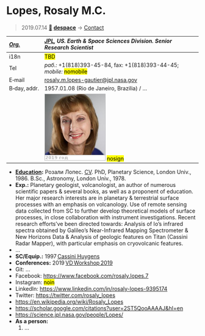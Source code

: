 # Lopes, Rosaly M.C.
> 2019.07.14 **[🚀](../index/index.md) [despace](index.md)** → [Contact](contact.md)

|*[Org.](contact.md)*|*[JPL](zz_jpl.md), US. Earth & Space Sciences Division. Senior Research Scientist*|
|:--|:--|
|i18n| <mark>TBD</mark> |
|Tel|*раб.:* +1(818)393-45-84, fax: +1(818)393-44-45; *mobile:* <mark>nomobile</mark> |
|E‑mail| <rosaly.m.lopes-gautier@jpl.nasa.gov> |
|B‑day, addr.| 1957.01.08 (Rio de Janeiro, Brazilia) / … |
|| [![](f/contact/l/lopes_001_photo_thumb.jpg)](f/contact/l/lopes_001_photo.jpg) <mark>nosign</mark> |

   - **[Education](edu.md):** Розали Лопес. [CV](f/contact/l/lopes_001_cv.pdf). PhD, Planetary Science, London Univ., 1986. B.Sc., Astronomy, London Univ., 1978.
   - **Exp.:** Planetary geologist, volcanologist, an author of numerous scientific papers & several books, as well as a proponent of education. Her major research interests are in planetary & terrestrial surface processes with an emphasis on volcanology. Use of remote sensing data collected from SC to further develop theoretical models of surface processes, in close collaboration with instrument investigations. Recent research efforts’ve been directed towards: Analysis of Io’s infrared spectra obtained by Galileo’s Near-Infrared Mapping Spectrometer & New Horizons Data & Analysis of geologic features on Titan (Cassini Radar Mapper), with particular emphasis on cryovolcanic features.
   - …
   - **SC/Equip.:** 1997 [Cassini Huygens](cassini_huygens.md)
   - **Conferences:** 2019 [VD Workshop 2019](vdws2019.md)
   - Git: …
   - Facebook: <https://www.facebook.com/rosaly.lopes.7>
   - Instagram: <mark>noin</mark>
   - LinkedIn: <https://www.linkedin.com/in/rosaly-lopes-9395174>
   - Twitter: <https://twitter.com/rosaly_lopes>
   - <https://en.wikipedia.org/wiki/Rosaly_Lopes>
   - <https://scholar.google.com/citations?user=2ST5QooAAAAJ&hl=en>
   - <https://science.jpl.nasa.gov/people/Lopes/>
   - **As a person:**
      1. …
